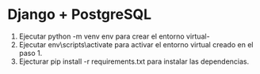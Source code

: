 # Django + PostgreSQL

1. Ejecutar python -m venv env para crear el entorno virtual-
2. Ejecutar env\scripts\activate para activar el entorno virtual creado en el paso 1.
3. Ejecturar pip install -r requirements.txt para instalar las dependencias.

